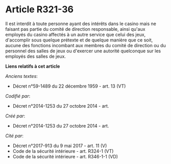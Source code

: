 # Article R321-36

Il est interdit à toute personne ayant des intérêts dans le casino mais ne faisant pas partie du comité de direction
responsable, ainsi qu'aux employés du casino affectés à un autre service que celui des jeux, d'accomplir sous quelque
prétexte et de quelque manière que ce soit, aucune des fonctions incombant aux membres du comité de direction ou du personnel
des salles de jeux ou d'exercer une autorité quelconque sur les employés des salles de jeux.

**Liens relatifs à cet article**

_Anciens textes_:

  - Décret n°59-1489 du 22 décembre 1959 - art. 13 (VT)

_Codifié par_:

  - Décret n°2014-1253 du 27 octobre 2014 - art.

_Créé par_:

  - Décret n°2014-1253 du 27 octobre 2014 - art.

_Cité par_:

  - Décret n°2017-913 du 9 mai 2017 - art. 11 (V)
  - Code de la sécurité intérieure - art. R324-1 (VT)
  - Code de la sécurité intérieure - art. R346-1-1 (VD)

